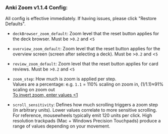### Anki Zoom v1.1.4 Config:  
All config is effective immediately. If having issues, please click "Restore Defaults".

-   `deckBrowser_zoom_default`: Zoom level that the reset button applies for the deck browser. Must be >`0.2` and <`5`

-   `overview_zoom_default`: Zoom level that the reset button applies for the overview screen (screen after selecting a deck). Must be >`0.2` and <`5`

-   `review_zoom_default`: Zoom level that the reset button applies for card reviews. Must be >`0.2` and <`5`

-   `zoom_step`: How much is zoom is applied per step.  
  Values are a percentage: e.g. `1.1` = 110% scaling on zoom in, (1/1.1)≈91% scaling on zoom out  
  <u>To invert zoom, enter values <1</u>  

-   `scroll_sensitivity`: Defines how much scrolling triggers a zoom step (in arbitrary units). Lower values correlate to more sensitive scrolling.  
  For reference, mousewheels typically emit 120 units per click. High resolution trackpads (Mac + Windows Precision Touchpads) produce a range of values depending on your movement.
